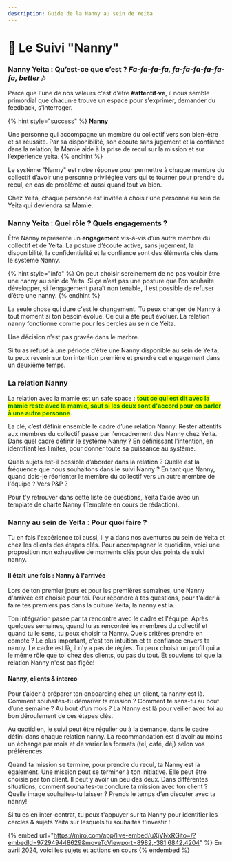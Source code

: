 ```yaml
---
description: Guide de la Nanny au sein de Yeita
---
```


# 👵 Le Suivi "Nanny"

### **Nanny Yeita : Qu’est-ce que c’est ?** _Fa-fa-fa-fa, fa-fa-fa-fa-fa-fa, better_ :notes:

Parce que l'une de nos valeurs c'est d'être **#attentif·ve**, il nous semble primordial que chacun·e trouve un espace pour s'exprimer, demander du feedback, s'interroger.

{% hint style="success" %}
**Nanny**

Une personne qui accompagne un membre du collectif vers son bien-être et sa réussite. Par sa disponibilité, son écoute sans jugement et la confiance dans la relation, la Mamie aide à la prise de recul sur la mission et sur l’expérience yeita.
{% endhint %}

Le système "Nanny" est notre réponse pour permettre à chaque membre du collectif d’avoir une personne privilégiée vers qui te tourner pour prendre du recul, en cas de problème et aussi quand tout va bien.&#x20;

Chez Yeita, chaque personne est invitée à choisir une personne au sein de Yeita qui deviendra sa Mamie.

### Nanny Yeita : Quel rôle ? Quels engagements ?

Être Nanny représente un **engagement** vis-à-vis d’un autre membre du collectif et de Yeita. La posture d’écoute active, sans jugement, la disponibilité, la confidentialité et la confiance sont des éléments clés dans le système Nanny.&#x20;

{% hint style="info" %}
On peut choisir sereinement de ne pas vouloir être une nanny au sein de Yeita. Si ça n’est pas une posture que l’on souhaite développer, si l’engagement paraît non tenable, il est possible de refuser d’être une nanny.&#x20;
{% endhint %}

La seule chose qui dure c'est le changement. Tu peux changer de Nanny à tout moment si ton besoin évolue. Ce qui a été peut évoluer. La relation nanny fonctionne comme pour les cercles au sein de Yeita.  &#x20;

Une décision n’est pas gravée dans le marbre.

Si tu as refusé à une période d’être une Nanny disponible au sein de Yeita, tu peux revenir sur ton intention première et prendre cet engagement dans un deuxième temps.&#x20;

### La relation Nanny&#x20;

La relation avec la mamie est un safe space : <mark style="color:green;">**tout ce qui est dit avec la mamie reste avec la mamie, sauf si les deux sont d'accord pour en parler à une autre personne**</mark>. &#x20;

La clé, c’est définir ensemble le cadre d’une relation Nanny. Rester attentifs aux membres du collectif passe par l'encadrement des Nanny chez Yeita. Dans quel cadre définir le système Nanny ? En définissant l'intention, en identifiant les limites, pour donner toute sa puissance au système.&#x20;

Quels sujets est-il possible d’aborder dans la relation ? Quelle est la fréquence que nous souhaitons dans le suivi Nanny ? En tant que Nanny, quand dois-je réorienter le membre du collectif vers un autre membre de l'équipe ? Vers P\&P ?&#x20;

Pour t’y retrouver dans cette liste de questions, Yeita t’aide avec un template de charte Nanny (Template en cours de rédaction).

### Nanny au sein de Yeita : Pour quoi faire ? 

Tu en fais l'expérience toi aussi, il y a dans nos aventures au sein de Yeita et chez les clients des étapes clés. Pour accompagner le quotidien, voici une proposition non exhaustive de moments clés pour des points de suivi nanny. &#x20;

#### Il était une fois : Nanny à l'arrivée

Lors de ton premier jours et pour les premières semaines, une Nanny d'arrivée est choisie pour toi. Pour répondre à tes questions, pour t'aider à faire tes premiers pas dans la culture Yeita, la nanny est là.&#x20;

Ton intégration passe par ta rencontre avec le cadre et l'équipe. Après quelques semaines, quand tu as rencontré les membres du collectif et quand tu le sens, tu peux choisir ta Nanny. Quels critères prendre en compte ? Le plus important, c'est ton intuition et ta confiance envers ta nanny. Le cadre est là, il n'y a pas de règles. Tu peux choisir un profil qui a le même rôle que toi chez des clients, ou pas du tout. Et souviens toi que la relation Nanny n'est pas figée!

#### Nanny, clients & interco&#x20;

Pour t’aider à préparer ton onboarding chez un client, ta nanny est là. Comment souhaites-tu démarrer ta mission ? Comment te sens-tu au bout d’une semaine ? Au bout d’un mois ? La Nanny est là pour veiller avec toi au bon déroulement de ces étapes clés.&#x20;

Au quotidien, le suivi peut être régulier ou à la demande, dans le cadre défini dans chaque relation nanny. La recommandation est d'avoir au moins un échange par mois et de varier les formats (tel, café, déj) selon vos préférences.&#x20;

Quand ta mission se termine, pour prendre du recul, ta Nanny est là également. Une mission peut se terminer à ton initiative. Elle peut être choisie par ton client. Il peut y avoir un peu des deux. Dans différentes situations, comment souhaites-tu conclure ta mission avec ton client ? Quelle image souhaites-tu laisser ? Prends le temps d’en discuter avec ta nanny!&#x20;

Si tu es en inter-contrat, tu peux t'appuyer sur ta Nanny pour identifier les cercles & sujets Yeita sur lesquels tu souhaites t'investir !&#x20;

{% embed url="https://miro.com/app/live-embed/uXjVNxRGito=/?embedId=972949448629&moveToViewport=8982,-381,6842,4204" %}
En avril 2024, voici les sujets et actions en cours
{% endembed %}

